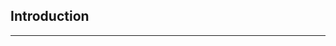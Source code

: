 ## Introduction












--- 

<!-- 

Função Matemáticas
Em python há função matemáticas nativas para o auxílio de seu programa como a função abs() e a função round()

print(round(3.4)) 

print(abs(-20)) ##Módulo

print(len(var))

max()

min()
Mas além disso, podemos importar o módulo math e utilizar inúmeras funções pertencentes a esse módulo.

import math

math.sqrt(4)

math.pow(2,2)

math.cos(30)

math.ceil(3.4)

#

Expressions x Statements
Statements são declarações de variáveis feitas durante o código.

valor = 1000
Expression são operações matemáticas realizadas com as variáveis ou uma linha inteira de código que realiza uma ação.

idade = (valor / 250) * 8

#

Função Nativas
hello = "hello world"

print(len(hello))

print(hello.upper())

print(hello.lower())

print(hello.capitalize())
  
print(nome.isspace())

print(nome.replace("hello", "ola"))

nome = nome.replace("hello", "ola")

print(nome) 
Acesse w3school e docs python https://docs.python.org/3/library/functions.html

**Lembre `string` são imutáveis**

#

List Unpacking
a,b,c *other, d = [1,2,3,4,5,6,7,8,9]

#

Truthy e Falsy
Quando precisarmos apenas chegar se uma variável não está vazia ou com um valor padrão designada para vazio, como é o casos dos tipos de dados numéricos (0, 0.0), podemos simplesmente verificar se o valor é True ou False.

idade = 22

if idade:
	print(f"Sua idade e: {îdade}")
else:
	print("Digite sua idade")
Casos Falsy
None
False

Numbers that are numerically equal to zero, including:
	0
	0.0
	0j
	decimal.Decimal(0)
	fraction.Fraction(0, 1)
	
Empty sequences and collections, including:
	[] - an empty list
	{} - an empty dict
	() - an empty tuple
	set() - an empty set
	'' - an empty str
	b'' - an empty bytes
	bytearray(b'') - an empty bytearray
	memoryview(b'') - an empty memoryview
	an empty range, like range(0)
	
objects for which
	obj.__bool__() returns False
	obj.__len__() returns 0, given that obj.__bool__ is undefined

 #

Short Circuiting
Em condicionais, nos casos que utilizamos os operadores lógicos and e or poderemos ter casos específicos de execucação de acordo com a seguinte condição.

if True and False:
Quando utilizamos and é checado a condição dos 2 parâmetros para o direcionamento do programa.
if True or False:
Quando utilizamos or se apenas uma das condicionais for válido (True) não é chegado a outra condicional, causando um short circuiting.
Dessa maneira conseguimos economizar tempo de processamento.

Ternários ou Expressões Condicionais
É uma operação que atribui um valor avaliado em uma condição baseada em True ou Falso.

idade = 22

status = "Maior de Idade" if idade > 18 else "Menor de Idade" 

username = ""

retorno = username if username else "Digite o username"

#

Iterables
Iterables são objetos ou coleções que podem ser verificados um por um.

Iterabale -> list, dictionary, tuple, set, string
Iterate -> verificação um por um de cada item de uma coleção
Para dicionários eu preciso informar quais itens serão percorridos: keys, values ou items

for key in dictionary.keys():
for values in dictionary.values();
for key, values in dictonary.items()
Range
Range é um tipo especial de objeto em python que cria uma objeto com um intervalo.

range(start, end, step)

list(range(start, end, step)) 
Cria uma lista com valores inteiros em um intervalo determinado.
Enumerate
Se precisar o indíce de um iterable object, podemos utilizar a função enumerate.

for index, value in enumerate(iterable_object)
for index, value in enumerate([1,2,3,4,5])

#

Break / Continue / Pass
Break: realiza uma quebra na estrutura de execução de código atual
Continue: realizar uma volta ao topo da condição de loop
Pass: ignora um bloco de execução
while True:
	resp = input("> ")
	if resp in "bye":
		break
while i < 10:
	i += 1
	continue # Nesse exemplo nunca será mostrado o print
	print(i)
for item in lista:
	pass

 #

 Positional Arguments
def pessoa(nome, idade):
	print(f"{nome} {idade}")

Positional Arguments são argumentos que são passados para os parâmetros de uma função em uma determinada ordem, portanto, isso pode afetar a saída de sua função

pessoa("nicholas", 22) 
nicholas 22
		  
pessoa(22, "nicholas")
22 nicholas
Keyword Arguments
def pessoa(nome, idade):
	print(f"{nome} {idade}")

Agora Keyword Arguments são argumentos que direcionamento diretamente os seus valores para a função

pessoa(idade="22", nome="nicholas")
nicholas 22
Default Parameters
def pessoa(nome = "Jojo", idade = 22):  
	print(f"{nome} {idade}")

pessoa()
Jojo 22

pessoa("nicholas", 30)
nicholas 30

#

Argumentos
Para passar um conjunto de elementos em uma função usaremos * ou **
def function(*arg):
	return sum(args)

function(1,2,3,4,5)


def function(arg):  
	total = 0
	for item in args:
	    total += item
	return total

function([1,2,3,4,5])
def function(*arg, **kwargs):
	total = 0
	for item in kwargs.values():
		total += items
	return sum(args) + total

function(1,2,3,4,5, num1=2, num2=1)
Ordem adotada: param, *args, default, **kwargs
**Usar \*args para listas, tuplas, sets, dicionários e conjunto de dados.**

#

Docstrings
Docstrings podem ser utilizadas para comentar uma função.

def teste(a):
	'''
	Info: This function prints a parameter
	'''
	print(a)
Para acessar o docstrings utilizaremos essa linha de comando:
print(test.__doc__)
Operador Walrus
Operador Walrus é outro nome para expressões de atribuição. De acordo com a documentação oficial, é uma forma de atribuir a variáveis dentro de uma expressão usando a notação NOME : = expr.

As expressões de atribuição permitem que um valor seja atribuído a uma variável, mesmo uma variável que ainda não existe, no contexto da expressão em vez de como uma instrução independente.

hello = "Helloooo World"

if ((n := len(hello)) > 5):
	print(f"A escrita tem {n} caracteres")
Lambda
Podemos utilizar lamba quando queremos criar uma definição em loco em função do valor de uma variável em nosso programa.

lamba var_entrada: operacoes_com_a_var_entrada  var_saida
preco = 1000

imposto = lambda preco: preco * 0.3

print(imposto(preco))

##map pega uma lista de valores e aplica uma funcao em cada valor
precos = [1000, 500, 100, 10]
imposto2 = list(map(imposto, precos))
#imposto2 = list(map(lambda preco: preco * 0.3, precos))
print(imposto2)
